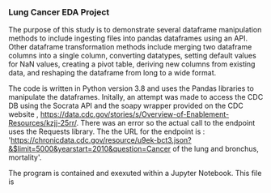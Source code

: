 
### Lung Cancer EDA Project
											
											
The purpose of this study is to demonstrate several dataframe manipulation methods to include ingesting files into pandas dataframes using an API. Other dataframe transformation methods include merging two dataframe columns into a single column, converting datatypes, setting default values for NaN values, creating a pivot table, deriving new columns from existing data, and reshaping the dataframe from long to a wide format.

The code is written in Python version 3.8 and uses the Pandas libraries to manipulate the dataframes. Initally, an attempt was made to access the CDC DB using the Socrata API and the soapy wrapper provided on the CDC website , https://data.cdc.gov/stories/s/Overview-of-Enablement-Resources/kzjj-25rr/.  There was an error so the actual call to the endpoint uses the Requests library. The the URL for the endpoint is : 
'https://chronicdata.cdc.gov/resource/u9ek-bct3.json?&$limit=5000&yearstart=2010&question=Cancer of the lung and bronchus, mortality'.

The program is contained and exexuted within a Jupyter Notebook.  This file is 

